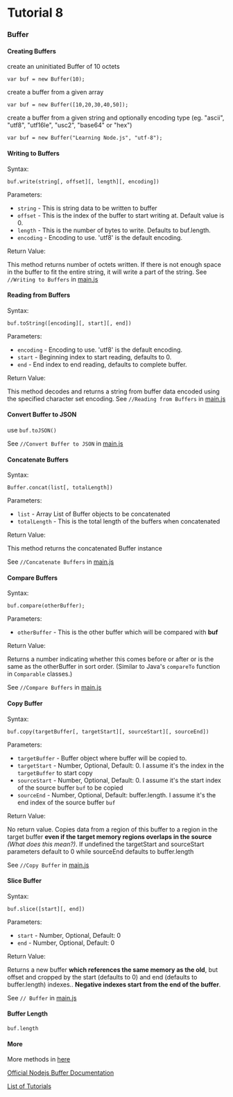 # Tutorial 8

### Buffer

#### Creating Buffers
create an uninitiated Buffer of 10 octets

`var buf = new Buffer(10);`

create a buffer from a given array

`var buf = new Buffer([10,20,30,40,50]);`

create a buffer from a given string and optionally encoding type (eg. "ascii", "utf8", "utf16le", "usc2", "base64" or "hex")

`var buf = new Buffer("Learning Node.js", "utf-8");`

#### Writing to Buffers
Syntax:

`buf.write(string[, offset][, length][, encoding])`

Parameters:
* `string` - This is string data to be written to buffer
* `offset` - This is the index of the buffer to start writing at. Default value is 0.
* `length` - This is the number of bytes to write. Defaults to buf.length.
* `encoding` - Encoding to use. 'utf8' is the default encoding.

Return Value:

This method returns number of octets written. If there is not enough space in the buffer to fit the entire string, it will write a part of the string.
See `//Writing to Buffers` in [main.js](main.js)

#### Reading from Buffers
Syntax:

`buf.toString([encoding][, start][, end])`

Parameters:
* `encoding` - Encoding to use. 'utf8' is the default encoding.
* `start` - Beginning index to start reading, defaults to 0.
* `end` - End index to end reading, defaults to complete buffer.

Return Value:

This method decodes and returns a string from buffer data encoded using the specified character set encoding.
See `//Reading from Buffers` in [main.js](main.js)

#### Convert Buffer to JSON
use `buf.toJSON()`

See `//Convert Buffer to JSON` in [main.js](main.js)

#### Concatenate Buffers
Syntax:

`Buffer.concat(list[, totalLength])`

Parameters:

* `list` - Array List of Buffer objects to be concatenated
* `totalLength` - This is the total length of the buffers when concatenated

Return Value:

This method returns the concatenated Buffer instance

See `//Concatenate Buffers` in [main.js](main.js)

#### Compare Buffers
Syntax:

`buf.compare(otherBuffer);`

Parameters:

* `otherBuffer` - This is the other buffer which will be compared with **buf**

Return Value:

Returns a number indicating whether this comes before or after or is the same as the otherBuffer in sort order. (Similar to Java's `compareTo` function in `Comparable` classes.)

See `//Compare Buffers` in [main.js](main.js)

#### Copy Buffer
Syntax:

`buf.copy(targetBuffer[, targetStart][, sourceStart][, sourceEnd])`

Parameters:

* `targetBuffer` - Buffer object where buffer will be copied to.
* `targetStart` - Number, Optional, Default: 0. I assume it's the index in the `targetBuffer` to start copy
* `sourceStart` - Number, Optional, Default: 0. I assume it's the start index of the source buffer `buf` to be copied
* `sourceEnd` - Number, Optional, Default: buffer.length. I assume it's the end index of the source buffer `buf`

Return Value:

No return value. Copies data from a region of this buffer to a region in the target buffer **even if the target memory regions overlaps in the source** *(What does this mean?)*. If undefined the targetStart and sourceStart parameters default to 0 while sourceEnd defaults to buffer.length

See `//Copy Buffer` in [main.js](main.js)

#### Slice Buffer
Syntax:

`buf.slice([start][, end])`

Parameters:

* `start` - Number, Optional, Default: 0
* `end` - Number, Optional, Default: 0

Return Value:

Returns a new buffer **which references the same memory as the old**, but offset and cropped by the start (defaults to 0) and end (defaults to buffer.length) indexes.. **Negative indexes start from the end of the buffer**.

See `// Buffer` in [main.js](main.js)

#### Buffer Length
`buf.length`

#### More
More methods in [here](http://www.tutorialspoint.com/nodejs/nodejs_buffers.htm)

[Official Nodejs Buffer Documentation](https://nodejs.org/api/buffer.html)

[List of Tutorials](https://github.com/shane030716/node-js#list-of-tutorials)
